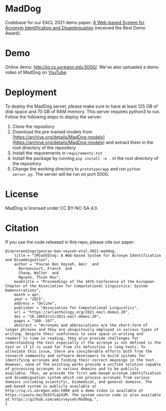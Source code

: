 # MadDog

Codebase for our EACL 2021 demo paper: [A Web-based System for Acronym Identification and Disambiguation](https://aclanthology.org/2021.eacl-demos.20.pdf) (received the Best Demo Award).


# Demo

Online demo: http://iq.cs.uoregon.edu:5000/. We've also uploaded a demo video of MadDog on [YouTube](https://www.youtube.com/watch?v=IkSh7LqI42M).


# Deployment

To deploy the MadDog server, please make sure to have at least 125 GB of disk space and 70 GB of RAM memory. This server requires python3 to run. Follow the following steps to deploy the server:

1. Clone the repository
2. Download the pre-trained models from [https://archive.org/details/MadDog-models](https://archive.org/details/MadDog-models) and extract them in the root directory of the repository
3. Install the requirements in `requirements.txt`
4. Install the package by running `pip install -e .` in the root directory of the repository
5. Change the working directory to `prototype/app` and run `python server.py`. The server will be run on port 5000.


# License

MadDog is licensed under CC BY-NC-SA 4.0.


# Citation

If you use the code released in this repo, please cite our paper:

```
@inproceedings{pouran-ben-veyseh-etal-2021-maddog,
    title = "{M}ad{D}og: A Web-based System for Acronym Identification and Disambiguation",
    author = "Pouran Ben Veyseh, Amir  and
      Dernoncourt, Franck  and
      Chang, Walter  and
      Nguyen, Thien Huu",
    booktitle = "Proceedings of the 16th Conference of the European Chapter of the Association for Computational Linguistics: System Demonstrations",
    month = apr,
    year = "2021",
    address = "Online",
    publisher = "Association for Computational Linguistics",
    url = "https://aclanthology.org/2021.eacl-demos.20",
    doi = "10.18653/v1/2021.eacl-demos.20",
    pages = "160--167",
    abstract = "Acronyms and abbreviations are the short-form of longer phrases and they are ubiquitously employed in various types of writing. Despite their usefulness to save space in writing and reader{'}s time in reading, they also provide challenges for understanding the text especially if the acronym is not defined in the text or if it is used far from its definition in long texts. To alleviate this issue, there are considerable efforts both from the research community and software developers to build systems for identifying acronyms and finding their correct meanings in the text. However, none of the existing works provide a unified solution capable of processing acronyms in various domains and to be publicly available. Thus, we provide the first web-based acronym identification and disambiguation system which can process acronyms from various domains including scientific, biomedical, and general domains. The web-based system is publicly available at http://iq.cs.uoregon.edu:5000 and a demo video is available at https://youtu.be/IkSh7LqI42M. The system source code is also available at https://github.com/amirveyseh/MadDog.",
}
```
